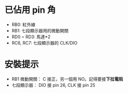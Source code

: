 # 已佔用 pin 角
* RB0: 紅外線
* RB1: 七段顯示器用的微動開關
* RD0 ~ RD3: 馬達*2
* RC6, RC7: 七段顯示器的 CLK/DIO

# 安裝提示
* RB1 微動開關： C 接正，另一個用 NO。記得要接**下拉電阻**
* 七段顯示器： DIO 接 pin 26, CLK 接 pin 25

